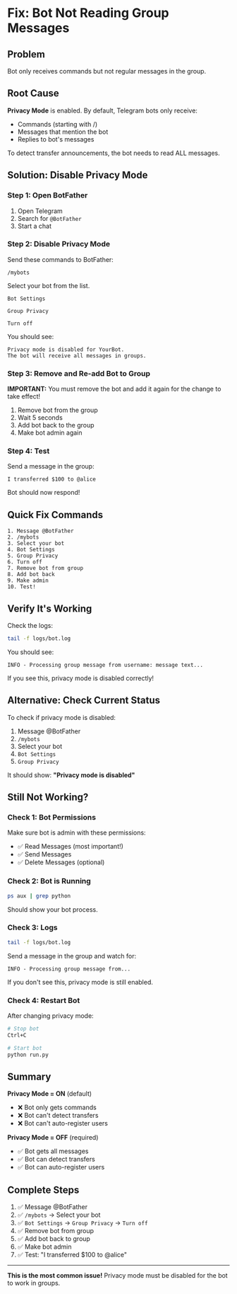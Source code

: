 # Fix: Bot Not Reading Group Messages

## Problem

Bot only receives commands but not regular messages in the group.

## Root Cause

**Privacy Mode** is enabled. By default, Telegram bots only receive:
- Commands (starting with /)
- Messages that mention the bot
- Replies to bot's messages

To detect transfer announcements, the bot needs to read ALL messages.

## Solution: Disable Privacy Mode

### Step 1: Open BotFather

1. Open Telegram
2. Search for `@BotFather`
3. Start a chat

### Step 2: Disable Privacy Mode

Send these commands to BotFather:

```
/mybots
```

Select your bot from the list.

```
Bot Settings
```

```
Group Privacy
```

```
Turn off
```

You should see:
```
Privacy mode is disabled for YourBot. 
The bot will receive all messages in groups.
```

### Step 3: Remove and Re-add Bot to Group

**IMPORTANT:** You must remove the bot and add it again for the change to take effect!

1. Remove bot from the group
2. Wait 5 seconds
3. Add bot back to the group
4. Make bot admin again

### Step 4: Test

Send a message in the group:
```
I transferred $100 to @alice
```

Bot should now respond!

## Quick Fix Commands

```
1. Message @BotFather
2. /mybots
3. Select your bot
4. Bot Settings
5. Group Privacy
6. Turn off
7. Remove bot from group
8. Add bot back
9. Make admin
10. Test!
```

## Verify It's Working

Check the logs:
```bash
tail -f logs/bot.log
```

You should see:
```
INFO - Processing group message from username: message text...
```

If you see this, privacy mode is disabled correctly!

## Alternative: Check Current Status

To check if privacy mode is disabled:

1. Message @BotFather
2. `/mybots`
3. Select your bot
4. `Bot Settings`
5. `Group Privacy`

It should show: **"Privacy mode is disabled"**

## Still Not Working?

### Check 1: Bot Permissions

Make sure bot is admin with these permissions:
- ✅ Read Messages (most important!)
- ✅ Send Messages
- ✅ Delete Messages (optional)

### Check 2: Bot is Running

```bash
ps aux | grep python
```

Should show your bot process.

### Check 3: Logs

```bash
tail -f logs/bot.log
```

Send a message in the group and watch for:
```
INFO - Processing group message from...
```

If you don't see this, privacy mode is still enabled.

### Check 4: Restart Bot

After changing privacy mode:
```bash
# Stop bot
Ctrl+C

# Start bot
python run.py
```

## Summary

**Privacy Mode = ON** (default)
- ❌ Bot only gets commands
- ❌ Bot can't detect transfers
- ❌ Bot can't auto-register users

**Privacy Mode = OFF** (required)
- ✅ Bot gets all messages
- ✅ Bot can detect transfers
- ✅ Bot can auto-register users

## Complete Steps

1. ✅ Message @BotFather
2. ✅ `/mybots` → Select your bot
3. ✅ `Bot Settings` → `Group Privacy` → `Turn off`
4. ✅ Remove bot from group
5. ✅ Add bot back to group
6. ✅ Make bot admin
7. ✅ Test: "I transferred $100 to @alice"

---

**This is the most common issue!** Privacy mode must be disabled for the bot to work in groups.
